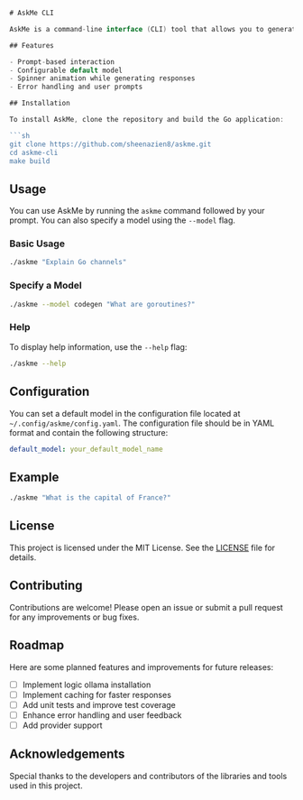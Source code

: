 ```go
# AskMe CLI

AskMe is a command-line interface (CLI) tool that allows you to generate responses based on a given prompt using a specified model. This tool is designed to be simple and easy to use, providing a seamless experience for querying and generating responses.

## Features

- Prompt-based interaction
- Configurable default model
- Spinner animation while generating responses
- Error handling and user prompts

## Installation

To install AskMe, clone the repository and build the Go application:

```sh
git clone https://github.com/sheenazien8/askme.git
cd askme-cli
make build
```

## Usage

You can use AskMe by running the `askme` command followed by your prompt. You can also specify a model using the `--model` flag.

### Basic Usage

```sh
./askme "Explain Go channels"
```

### Specify a Model

```sh
./askme --model codegen "What are goroutines?"
```

### Help

To display help information, use the `--help` flag:

```sh
./askme --help
```

## Configuration

You can set a default model in the configuration file located at `~/.config/askme/config.yaml`. The configuration file should be in YAML format and contain the following structure:

```yaml
default_model: your_default_model_name
```

## Example

```sh
./askme "What is the capital of France?"
```

## License

This project is licensed under the MIT License. See the [LICENSE](LICENSE) file for details.

## Contributing

Contributions are welcome! Please open an issue or submit a pull request for any improvements or bug fixes.

## Roadmap

Here are some planned features and improvements for future releases:

- [ ] Implement logic ollama installation
- [ ] Implement caching for faster responses
- [ ] Add unit tests and improve test coverage
- [ ] Enhance error handling and user feedback
- [ ] Add provider support

## Acknowledgements

Special thanks to the developers and contributors of the libraries and tools used in this project.

